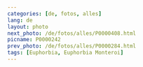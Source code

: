 ```yaml
---
categories: [de, fotos, alles]
lang: de
layout: photo
next_photo: /de/fotos/alles/P0000408.html
picname: P0000242
prev_photo: /de/fotos/alles/P0000284.html
tags: [Euphorbia, Euphorbia Monteroi]
---
```

